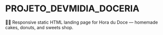 # PROJETO_DEVMIDIA_DOCERIA
📱🍰 Responsive static HTML landing page for Hora du Doce — homemade cakes, donuts, and sweets shop.
